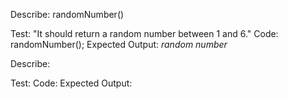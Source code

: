 Describe: randomNumber()

Test: "It should return a random number between 1 and 6."
Code: randomNumber();
Expected Output: *random number*

Describe: 

Test: 
Code: 
Expected Output: 
